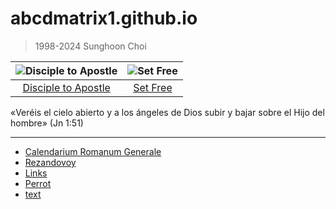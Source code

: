 # abcdmatrix1.github.io

> 1998-2024 Sunghoon Choi  


| ![Disciple to Apostle](https://www.ncronline.org/files/styles/article_one-third_width/public/Jacob%27s%20ladder_1.jpg) | ![Set Free](https://www.ncronline.org/files/styles/article_one-third_width/public/beelzebul_9.jpg) |
| :--: | :--: |
| [Disciple to Apostle](https://www.ncronline.org/spirituality/pencil-preaching/disciple-apostle) | [Set Free](https://www.ncronline.org/spirituality/pencil-preaching/pencil-preaching/set-free-0)  |

«Veréis el cielo abierto y a los ángeles de Dios subir y bajar sobre el Hijo del hombre» (Jn 1:51)

----
 
* [Calendarium Romanum Generale](./LC.md) 
* [Rezandovoy](https://www.rezandovoy.org/)
* [Links](./links.md)
* [Perrot](https://ultra-kidney-bd0.notion.site/Les-Miracles-330d3468dcec44b8825cdd79c2de079d?pvs=4)
* [text](./ia/loaves/text.md)